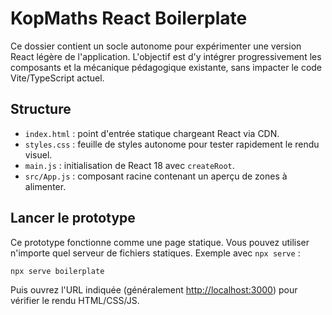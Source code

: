 # KopMaths React Boilerplate

Ce dossier contient un socle autonome pour expérimenter une version React légère de l'application.
L'objectif est d'y intégrer progressivement les composants et la mécanique pédagogique existante,
sans impacter le code Vite/TypeScript actuel.

## Structure

- `index.html` : point d'entrée statique chargeant React via CDN.
- `styles.css` : feuille de styles autonome pour tester rapidement le rendu visuel.
- `main.js` : initialisation de React 18 avec `createRoot`.
- `src/App.js` : composant racine contenant un aperçu de zones à alimenter.

## Lancer le prototype

Ce prototype fonctionne comme une page statique. Vous pouvez utiliser n'importe quel
serveur de fichiers statiques. Exemple avec `npx serve` :

```bash
npx serve boilerplate
```

Puis ouvrez l'URL indiquée (généralement <http://localhost:3000>) pour vérifier le rendu
HTML/CSS/JS.
